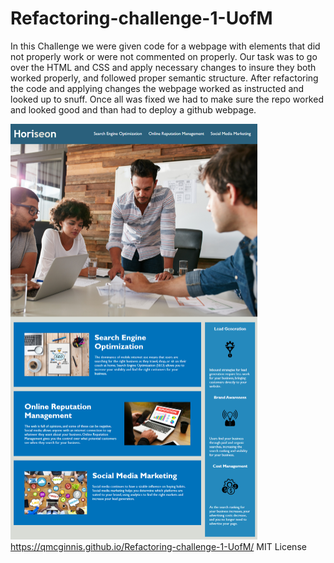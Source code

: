 # Refactoring-challenge-1-UofM
In this Challenge we were given code for a webpage with elements that did not properly work or were not commented on properly. Our task was to go over the HTML and CSS and apply necessary changes to insure they both worked properly, and followed proper semantic structure.
After refactoring the code and applying changes the webpage worked as instructed and looked up to snuff. Once all was fixed we had to make sure the repo worked and looked good and than had to deploy a github webpage. 



![Alt text](/assets/images/Webpage1.png?raw=true "Webpage screenshot")
https://qmcginnis.github.io/Refactoring-challenge-1-UofM/
MIT License
